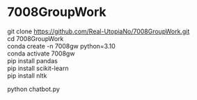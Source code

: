 # 7008GroupWork   
git clone https://github.com/Real-UtopiaNo/7008GroupWork.git  
cd 7008GroupWork  
conda create -n 7008gw python=3.10  
conda activate 7008gw  
pip install pandas  
pip install scikit-learn  
pip install nltk  
  
python chatbot.py  
